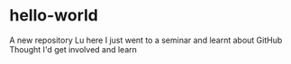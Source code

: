 # hello-world
A new repository 
Lu here
I just went to a seminar and learnt about GitHub
Thought I'd get involved and learn

